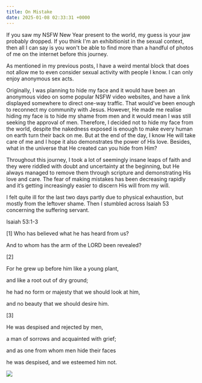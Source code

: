 ```yaml
---
title: On Mistake
date: 2025-01-08 02:33:31 +0000
---
```


If you saw my NSFW New Year present to the world, my guess is your jaw probably dropped. If you think I'm an exhibitionist in the sexual context, then all I can say is you won't be able to find more than a handful of photos of me on the internet before this journey.

As mentioned in my previous posts, I have a weird mental block that does not allow me to even consider sexual activity with people I know. I can only enjoy anonymous sex acts.

Originally, I was planning to hide my face and it would have been an anonymous video on some popular NSFW video websites, and have a link displayed somewhere to direct one-way traffic. That would've been enough to reconnect my community with Jesus. However, He made me realise hiding my face is to hide my shame from men and it would mean I was still seeking the approval of men. Therefore, I decided not to hide my face from the world, despite the nakedness exposed is enough to make every human on earth turn their back on me. But at the end of the day, I know He will take care of me and I hope it also demonstrates the power of His love. Besides, what in the universe that He created can you hide from Him?

Throughout this journey, I took a lot of seemingly insane leaps of faith and they were riddled with doubt and uncertainty at the beginning, but He always managed to remove them through scripture and demonstrating His love and care. The fear of making mistakes has been decreasing rapidly and it’s getting increasingly easier to discern His will from my will.

I felt quite ill for the last two days partly due to physical exhaustion, but mostly from the leftover shame. Then I stumbled across Isaiah 53 concerning the suffering servant.

Isaiah 53:1-3

[1] Who has believed what he has heard from us?

And to whom has the arm of the LORD been revealed?

[2]

For he grew up before him like a young plant,

and like a root out of dry ground;

he had no form or majesty that we should look at him,

and no beauty that we should desire him.

[3]

He was despised and rejected by men,

a man of sorrows and acquainted with grief;

and as one from whom men hide their faces

he was despised, and we esteemed him not.

![](/3MYC7LSlqYhl5OQ8.jpeg)